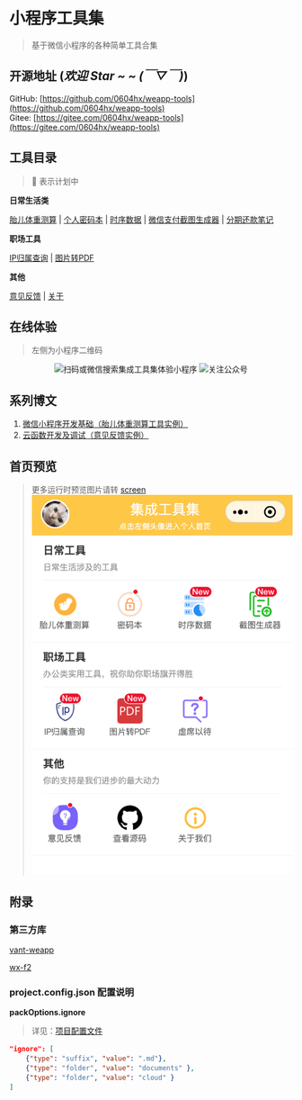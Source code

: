 # 小程序工具集
> 基于微信小程序的各种简单工具合集

## 开源地址   (*欢迎 Star ~ ~  (￣▽￣)*)
GitHub: [https://github.com/0604hx/weapp-tools](https://github.com/0604hx/weapp-tools)  
Gitee:  [https://gitee.com/0604hx/weapp-tools](https://gitee.com/0604hx/weapp-tools)

## 工具目录
> 📅 表示计划中

**日常生活类**

  [胎儿体重测算](weapp/pages/daily/fetusWeight)
| [个人密码本](weapp/pages/daily/password)
| [时序数据](weapp/pages/daily/sequence)
| [微信支付截图生成器](weapp/pages/daily/screenMaker)
| [分期还款笔记](weapp/pages/daily/monthly)

**职场工具**

[IP归属查询](weapp/pages/business/ip)
| [图片转PDF](weapp/pages/business/img2pdf)

**其他**

  [意见反馈](weapp/pages/other/issue)
| [关于](weapp/pages/other/about)


## 在线体验
> 左侧为小程序二维码

<center class="half">
    <img alt="扫码或微信搜索集成工具集体验小程序" src="https://nerve-images.oss-cn-shenzhen.aliyuncs.com/public/qrcode-weapp-tools.jpg" width="48%" />
    <img alt="关注公众号" src="https://nerve-images.oss-cn-shenzhen.aliyuncs.com/public/qrcode-wandoushuju.jpg" width="48%" />
</center>

## 系列博文

1. [微信小程序开发基础（胎儿体重测算工具实例）](https://blog.csdn.net/ssrc0604hx/article/details/110877828)
2. [云函数开发及调试（意见反馈实例）](https://blog.csdn.net/ssrc0604hx/article/details/111587855)


## 首页预览
> 更多运行时预览图片请转 [screen](documents/screen)
![首页](documents/screen/index.png)

## 附录

### 第三方库

[vant-weapp](https://github.com/youzan/vant-weapp)

[wx-f2](https://github.com/antvis/wx-f2)

### project.config.json 配置说明

**packOptions.ignore**
> 详见：[项目配置文件](https://developers.weixin.qq.com/miniprogram/dev/devtools/projectconfig.html)

```json
"ignore": [
    {"type": "suffix", "value": ".md"},
    {"type": "folder", "value": "documents" },
    {"type": "folder", "value": "cloud" }
]
```